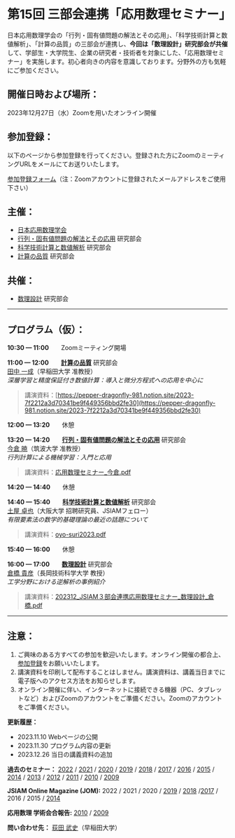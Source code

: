 # 第15回 三部会連携「応用数理セミナー」

日本応用数理学会の「行列・固有値問題の解法とその応用」、「科学技術計算と数値解析」、「計算の品質」の三部会が連携し、**今回は「数理設計」研究部会が共催**して、学部生・大学院生、企業の研究者・技術者を対象にした、「応用数理セミナー」を実施します。初心者向きの内容を意識しております。分野外の方も気軽にご参加ください。


## 開催日時および場所：

2023年12月27日（水）Zoomを用いたオンライン開催


## 参加登録：

以下のページから参加登録を行ってください。登録された方にZoomのミーティングURLをメールにてお送りいたします。

[参加登録フォーム](https://us02web.zoom.us/meeting/register/tZMpd-2vrT0oG9LmhEJwR-E-A3cMRoaUnJIA)（注：Zoomアカウントに登録されたメールアドレスをご使用下さい）

## 主催：
- [日本応用数理学会](https://jsiam.org/)
- [行列・固有値問題の解法とその応用](http://mepa.jsiam.org/) 研究部会
- [科学技術計算と数値解析](http://scna.jsiam.org/) 研究部会
- [計算の品質](http://www.oishi.info.waseda.ac.jp/~qoc/) 研究部会


## 共催：
- [数理設計](https://www-mmds.sigmath.es.osaka-u.ac.jp/faculty/personal/Jsiam/) 研究部会


----------
## プログラム（仮）：

**10:30 — 11:00**　　Zoomミーティング開場

**11:00 — 12:00**　　[**計算の品質**](http://www.oishi.info.waseda.ac.jp/~qoc/) 研究部会<br>
[田中 一成](https://tanaka.s-top.dev/)（早稲田大学 准教授）<br>
_深層学習と精度保証付き数値計算：導入と微分方程式への応用を中心に_
> 講演資料：[https://pepper-dragonfly-981.notion.site/2023-7f2212a3d70341be9f449356bbd2fe30](https://pepper-dragonfly-981.notion.site/2023-7f2212a3d70341be9f449356bbd2fe30)

**12:00 — 13:20**　　休憩

**13:20 — 14:20**　　[**行列・固有値問題の解法とその応用**](http://mepa.jsiam.org/) 研究部会<br>
[今倉 暁](https://www.cs.tsukuba.ac.jp/~imakura/)（筑波大学 准教授）<br>
_行列計算による機械学習：入門と応用_
>講演資料：[応用数理セミナー_今倉.pdf](https://github.com/tak-lab/JSIAM-Seminar-2023/blob/3b9226dee2a93a6de1d7ac36b83430e3a2283749/応用数理セミナー_今倉.pdf)


**14:20 — 14:40**　　休憩

**14:40 — 15:40**　　[**科学技術計算と数値解析**](http://scna.jsiam.org/) 研究部会<br>
[土屋 卓也](https://researchmap.jp/read0171441)（大阪大学 招聘研究員、JSIAMフェロー）<br>
_有限要素法の数学的基礎理論の最近の話題について_
>講演資料：[oyo-suri2023.pdf](https://github.com/tak-lab/JSIAM-Seminar-2023/blob/6b23fae6d42435f0d166008c7d3555cb92b7435d/oyo-suri2023.pdf)

**15:40 — 16:00**　　休憩

**16:00 — 17:00**　　[**数理設計**](https://www-mmds.sigmath.es.osaka-u.ac.jp/faculty/personal/Jsiam/) 研究部会<br>
[倉橋 貴彦](https://mcweb.nagaokaut.ac.jp/~kurahashi/index.php)（長岡技術科学大学 教授）<br>
_工学分野における逆解析の事例紹介_
>講演資料：[202312_JSIAM３部会連携応用数理セミナー_数理設計_倉橋.pdf](https://github.com/tak-lab/JSIAM-Seminar-2023/blob/6b23fae6d42435f0d166008c7d3555cb92b7435d/202312_JSIAM３部会連携応用数理セミナー_数理設計_倉橋.pdf)

----------
## 注意：
1. ご興味のある方すべての参加を歓迎いたします。オンライン開催の都合上、[参加登録]()をお願いいたします。
2. 講演資料を印刷して配布することはしません。講演資料は、講義当日までに電子版へのアクセス方法をお知らせします。
3. オンライン開催に伴い、インターネットに接続できる機器（PC、タブレットなど）およびZoomのアカウントをご準備ください。Zoomのアカウントをご準備ください。


**更新履歴：**
- 2023.11.10 Webページの公開
- 2023.11.30 プログラム内容の更新
- 2023.12.26 当日の講義資料の追加


**過去のセミナー：** [2022](http://mepa.jsiam.org/?page_id=2264) / [2021](https://sites.google.com/view/jsiam-seminar-2021) / [2020](https://tak-lab.github.io/JSIAM-Seminar-2020/) / [2019](https://na.cs.tsukuba.ac.jp/mepa/?page_id=1689) / [2018](https://sites.google.com/view/jsiam-seminar-2018/) / [2017](http://www.google.com/url?q=http%3A%2F%2Fwww.oishi.info.waseda.ac.jp%2Fseminar%2Fjsiam_seminar_2017.html&sa=D&sntz=1&usg=AFQjCNGxhw58C7tHY6ZwdPB6zyX689wZlA) / [2016](http://www.google.com/url?q=http%3A%2F%2Fwww.sr3.t.u-tokyo.ac.jp%2Fjsiam%2Fjsiamseminar20161227&sa=D&sntz=1&usg=AFQjCNHH5bHtoFQrn6vIHRLR9HZAmAV8VA) / [2015](http://www.google.com/url?q=http%3A%2F%2Fwww.sr3.t.u-tokyo.ac.jp%2Fjsiam%2Fjsiamseminar20151224&sa=D&sntz=1&usg=AFQjCNHwIl8_oIqnyNHR4MUYOH4SIB4qGw) / [2014](http://www.google.com/url?q=http%3A%2F%2Fwww.oishi.info.waseda.ac.jp%2F~3ams2014%2F&sa=D&sntz=1&usg=AFQjCNEqn6da-5pCROI9hjeovyHIh5eOFQ) / [2013](http://www.sr3.t.u-tokyo.ac.jp/jsiam/jsiamseminar20131227) / [2012](http://www.sr3.t.u-tokyo.ac.jp/jsiam/jsiamseminar20121225) / [2011](http://www.oishi.info.waseda.ac.jp/~3ams2011/) / [2010](http://www.cs.tsukuba.ac.jp/~sakurai/Seminar20101126.html) / [2009](http://www.jsiam.org/modules/eguide01/event.php?eid=63)


**JSIAM Online Magazine (JOM):** 2022 / 2021 / 2020 / [2019](https://jom.jsiam.org/?article=G2003D) / [2018](https://jom.jsiam.org/?article=G1902A) /[2017](http://www.google.com/url?q=http%3A%2F%2Fjom.jsiam.org%2F%3Farticle%3DG1801D&sa=D&sntz=1&usg=AFQjCNEbhZ_zqWGHxtCza_xS9ZviMa-LAg) / 2016 / 2015 / [2014](http://www.google.com/url?q=http%3A%2F%2Fjom.jsiam.org%2F12699%2F&sa=D&sntz=1&usg=AFQjCNELJmCkZNmgDGNbyzUzpd3GHMSaqg)


**応用数理 学術会合報告:** [2010](https://www.jstage.jst.go.jp/article/bjsiam/21/2/21_KJ00007296906/_article/-char/ja/) / [2009](https://www.jstage.jst.go.jp/article/bjsiam/20/3/20_KJ00006628977/_article/-char/ja/)


**問い合わせ先：**
[荻田 武史](https://ogilab.w.waseda.jp/ogita/math/)（早稲田大学）
